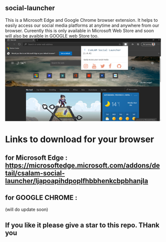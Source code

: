 ## social-launcher
This is a Microsoft Edge and Google Chrome browser extension. It helps to easily access our social media platforms at anytime and anywhere from our browser.
Cureently this is only available in Microsoft Web Store and soon will also be avaible in GOOGLE web Store too.
 ![alt text](https://github.com/csalam07/social-launcher/blob/main/screenshot/social-launcher.png?raw=true)

# Links to download for your browser
## for Microsoft Edge : https://microsoftedge.microsoft.com/addons/detail/csalam-social-launcher/ljapoapihdpoplfhbbhenkcbpbhanjla
## for GOOGLE CHROME  : 
(will do update soon)

## If you like it please give a star to this repo. THank you 
